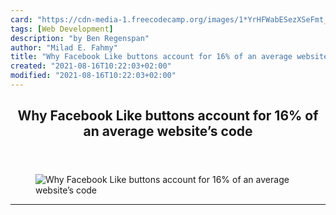 ```yaml
---
card: "https://cdn-media-1.freecodecamp.org/images/1*YrHFWabESezXSeFmt_Co-Q.png"
tags: [Web Development]
description: "by Ben Regenspan"
author: "Milad E. Fahmy"
title: "Why Facebook Like buttons account for 16% of an average website’s code"
created: "2021-08-16T10:22:03+02:00"
modified: "2021-08-16T10:22:03+02:00"
---
```

<div class="site-wrapper">
<main id="site-main" class="site-main outer">
<div class="inner">
<article class="post-full post tag-web-development tag-javascript tag-facebook tag-tech tag-startup ">
<header class="post-full-header">
<h1 class="post-full-title">Why Facebook Like buttons account for 16% of an average website’s code</h1>
</header>
<figure class="post-full-image">
<picture>
<source media="(max-width: 700px)" sizes="1px" srcset="data:image/gif;base64,R0lGODlhAQABAIAAAAAAAP///yH5BAEAAAAALAAAAAABAAEAAAIBRAA7 1w">
<source media="(min-width: 701px)" sizes="(max-width: 800px) 400px,
(max-width: 1170px) 700px,
1400px" srcset="https://cdn-media-1.freecodecamp.org/images/1*YrHFWabESezXSeFmt_Co-Q.png 300w,
https://cdn-media-1.freecodecamp.org/images/1*YrHFWabESezXSeFmt_Co-Q.png 600w,
https://cdn-media-1.freecodecamp.org/images/1*YrHFWabESezXSeFmt_Co-Q.png 1000w,
https://cdn-media-1.freecodecamp.org/images/1*YrHFWabESezXSeFmt_Co-Q.png 2000w">
<img onerror="this.style.display='none'" src="https://cdn-media-1.freecodecamp.org/images/1*YrHFWabESezXSeFmt_Co-Q.png" alt="Why Facebook Like buttons account for 16% of an average website’s code">
</picture>
</figure>
<section class="post-full-content">
<div class="post-content medium-migrated-article">
</div>
<hr>
</section>
</article>
</div>
</main>
</div>
<!-- Google Tag Manager (noscript) -->
<!-- End Google Tag Manager (noscript) -->
